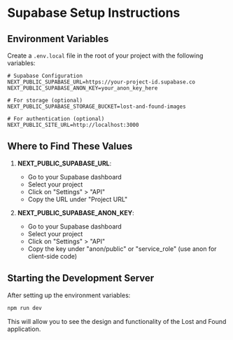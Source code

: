 # Supabase Setup Instructions

## Environment Variables

Create a `.env.local` file in the root of your project with the following variables:

```
# Supabase Configuration
NEXT_PUBLIC_SUPABASE_URL=https://your-project-id.supabase.co
NEXT_PUBLIC_SUPABASE_ANON_KEY=your_anon_key_here

# For storage (optional)
NEXT_PUBLIC_SUPABASE_STORAGE_BUCKET=lost-and-found-images

# For authentication (optional)
NEXT_PUBLIC_SITE_URL=http://localhost:3000
```

## Where to Find These Values

1. **NEXT_PUBLIC_SUPABASE_URL**: 
   - Go to your Supabase dashboard
   - Select your project
   - Click on "Settings" > "API"
   - Copy the URL under "Project URL"

2. **NEXT_PUBLIC_SUPABASE_ANON_KEY**:
   - Go to your Supabase dashboard
   - Select your project
   - Click on "Settings" > "API"
   - Copy the key under "anon/public" or "service_role" (use anon for client-side code)

## Starting the Development Server

After setting up the environment variables:

```bash
npm run dev
```

This will allow you to see the design and functionality of the Lost and Found application. 